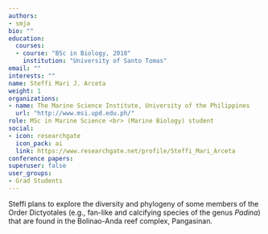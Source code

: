 ```yaml
---
authors:
- smja
bio: ""
education:
  courses:
  - course: "BSc in Biology, 2018"
    institution: "University of Santo Tomas"
email: ""
interests: ""
name: Steffi Mari J. Arceta
weight: 1
organizations:
- name: The Marine Science Institute, University of the Philippines
  url: "http://www.msi.upd.edu.ph/"
role: MSc in Marine Science <br> (Marine Biology) student 
social:
- icon: researchgate
  icon_pack: ai
  link: https://www.researchgate.net/profile/Steffi_Mari_Arceta
conference papers:
superuser: false
user_groups:
- Grad Students
---
```


Steffi plans to explore the diversity and phylogeny of some members of the Order Dictyotales (e.g., fan-like and calcifying species of the genus *Padina*) that are found in the Bolinao-Anda reef complex, Pangasinan.